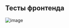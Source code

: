 ## Тесты фронтенда
![image](https://github.com/user-attachments/assets/5baa93a3-ba81-472b-930c-2e9a51c55191)
